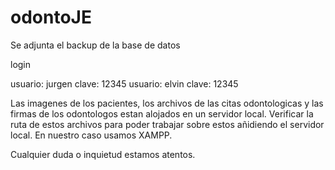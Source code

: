 # odontoJE

Se adjunta el backup de la base de datos

login 

usuario: jurgen clave: 12345
usuario: elvin clave: 12345

Las imagenes de los pacientes, los archivos de las citas odontologicas y las firmas de los odontologos estan alojados en un servidor local.
Verificar la ruta de estos archivos para poder trabajar sobre estos añidiendo el servidor local. En nuestro caso usamos XAMPP.

Cualquier duda o inquietud estamos atentos.
